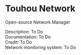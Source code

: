 # Touhou Network
Open-source Network Manager

Description: To Do  
Documentation: To Do  
Credit: To Do  
Network monitoring system: To Do  
